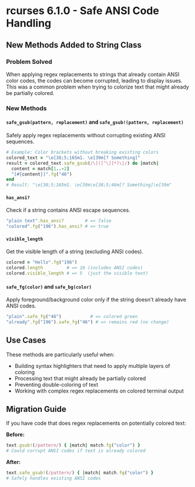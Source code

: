 # rcurses 6.1.0 - Safe ANSI Code Handling

## New Methods Added to String Class

### Problem Solved
When applying regex replacements to strings that already contain ANSI color codes, the codes can become corrupted, leading to display issues. This was a common problem when trying to colorize text that might already be partially colored.

### New Methods

#### `safe_gsub(pattern, replacement)` and `safe_gsub!(pattern, replacement)`
Safely apply regex replacements without corrupting existing ANSI sequences.

```ruby
# Example: Color brackets without breaking existing colors
colored_text = "\e[38;5;165m1. \e[39m[? Something]"
result = colored_text.safe_gsub(/\[([^\]]*)\]/) do |match|
  content = match[1..-2]
  "[#{content}]".fg("46")
end
# Result: "\e[38;5;165m1. \e[39m\e[38;5;46m[? Something]\e[39m"
```

#### `has_ansi?`
Check if a string contains ANSI escape sequences.

```ruby
"plain text".has_ansi?        # => false
"colored".fg("196").has_ansi? # => true
```

#### `visible_length`
Get the visible length of a string (excluding ANSI codes).

```ruby
colored = "Hello".fg("196")
colored.length         # => 16 (includes ANSI codes)
colored.visible_length # => 5  (just the visible text)
```

#### `safe_fg(color)` and `safe_bg(color)`
Apply foreground/background color only if the string doesn't already have ANSI codes.

```ruby
"plain".safe_fg("46")           # => colored green
"already".fg("196").safe_fg("46") # => remains red (no change)
```

## Use Cases

These methods are particularly useful when:
- Building syntax highlighters that need to apply multiple layers of coloring
- Processing text that might already be partially colored
- Preventing double-coloring of text
- Working with complex regex replacements on colored terminal output

## Migration Guide

If you have code that does regex replacements on potentially colored text:

**Before:**
```ruby
text.gsub!(/pattern/) { |match| match.fg("color") }
# Could corrupt ANSI codes if text is already colored
```

**After:**
```ruby
text.safe_gsub!(/pattern/) { |match| match.fg("color") }
# Safely handles existing ANSI codes
```